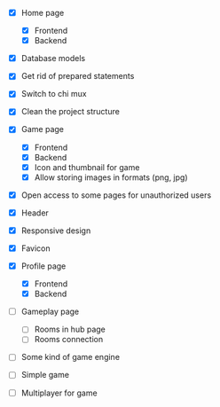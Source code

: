 - [X] Home page
    - [X] Frontend
    - [X] Backend

- [X] Database models
- [X] Get rid of prepared statements
- [X] Switch to chi mux
- [X] Clean the project structure

- [X] Game page
    - [X] Frontend
    - [X] Backend
    - [X] Icon and thumbnail for game
    - [X] Allow storing images in formats (png, jpg)

- [X] Open access to some pages for unauthorized users
- [X] Header
- [X] Responsive design
- [X] Favicon

- [X] Profile page
    - [X] Frontend
    - [X] Backend

- [ ] Gameplay page
    - [ ] Rooms in hub page
    - [ ] Rooms connection

- [ ] Some kind of game engine

- [ ] Simple game

- [ ] Multiplayer for game